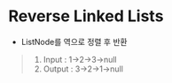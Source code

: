# Reverse Linked Lists

- ListNode를 역으로 정렬 후 반환

> 1. Input : 1->2->3->null
> 2. Output : 3->2->1->null